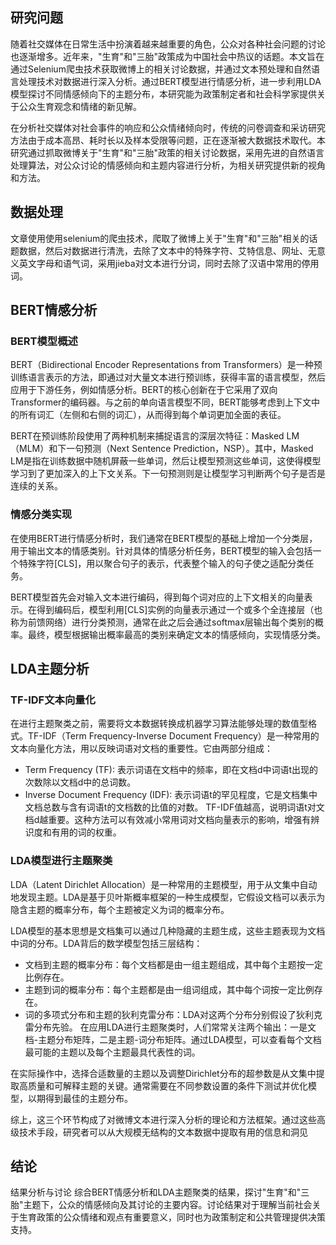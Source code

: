 <!-- 我们首先使用selenium的爬虫技术，爬取了微博上关于"生育"和"三胎"相关的话题数据，
然后对数据进行清洗，去除了文本中的特殊字符、艾特信息、网址、无意义英文字母和语气词，采用jieba对文本进行分词，同时去除了汉语中常用的停用词。
随后我们使用bert模型进行情感分析，将文本识别为带有正向情感、中立情感和负向情感的三类文本。
随后我们对这三类文本使用LDA模型进行主题分析，我们首先使用tf-idf方法将分词后的文本向量化，然后将向量化的文本进行LDA主题聚类，
对于每种情绪，我们将种类参数设置为30，选取每个种类中权重排名前五的关键词，通过种类筛选和关键词总结出相关的主题话题。 -->

## 研究问题
随着社交媒体在日常生活中扮演着越来越重要的角色，公众对各种社会问题的讨论也逐渐增多。近年来，"生育"和"三胎"政策成为中国社会中热议的话题。本文旨在通过Selenium爬虫技术获取微博上的相关讨论数据，并通过文本预处理和自然语言处理技术对数据进行深入分析。通过BERT模型进行情感分析，进一步利用LDA模型探讨不同情感倾向下的主题分布，本研究能为政策制定者和社会科学家提供关于公众生育观念和情绪的新见解。

在分析社交媒体对社会事件的响应和公众情绪倾向时，传统的问卷调查和采访研究方法由于成本高昂、耗时长以及样本受限等问题，正在逐渐被大数据技术取代。本研究通过抓取微博关于"生育"和"三胎"政策的相关讨论数据，采用先进的自然语言处理算法，对公众讨论的情感倾向和主题内容进行分析，为相关研究提供新的视角和方法。

## 数据处理
文章使用使用selenium的爬虫技术，爬取了微博上关于"生育"和"三胎"相关的话题数据，然后对数据进行清洗，去除了文本中的特殊字符、艾特信息、网址、无意义英文字母和语气词，采用jieba对文本进行分词，同时去除了汉语中常用的停用词。

## BERT情感分析
### BERT模型概述
BERT（Bidirectional Encoder Representations from Transformers）是一种预训练语言表示的方法，即通过对大量文本进行预训练，获得丰富的语言模型，然后应用于下游任务，例如情感分析。BERT的核心创新在于它采用了双向Transformer的编码器。与之前的单向语言模型不同，BERT能够考虑到上下文中的所有词汇（左侧和右侧的词汇），从而得到每个单词更加全面的表征。

BERT在预训练阶段使用了两种机制来捕捉语言的深层次特征：Masked LM（MLM）和下一句预测（Next Sentence Prediction，NSP）。其中，Masked LM是指在训练数据中随机屏蔽一些单词，然后让模型预测这些单词，这使得模型学习到了更加深入的上下文关系。下一句预测则是让模型学习判断两个句子是否是连续的关系。

### 情感分类实现
在使用BERT进行情感分析时，我们通常在BERT模型的基础上增加一个分类层，用于输出文本的情感类别。针对具体的情感分析任务，BERT模型的输入会包括一个特殊字符[CLS]，用以聚合句子的表示，代表整个输入的句子使之适配分类任务。

BERT模型首先会对输入文本进行编码，得到每个词对应的上下文相关的向量表示。在得到编码后，模型利用[CLS]实例的向量表示通过一个或多个全连接层（也称为前馈网络）进行分类预测，通常在此之后会通过softmax层输出每个类别的概率。最终，模型根据输出概率最高的类别来确定文本的情感倾向，实现情感分类。

## LDA主题分析
### TF-IDF文本向量化
在进行主题聚类之前，需要将文本数据转换成机器学习算法能够处理的数值型格式。TF-IDF（Term Frequency-Inverse Document Frequency）是一种常用的文本向量化方法，用以反映词语对文档的重要性。它由两部分组成：

- Term Frequency (TF): 表示词语在文档中的频率，即在文档d中词语t出现的次数除以文档d中的总词数。
- Inverse Document Frequency (IDF): 表示词语t的罕见程度，它是文档集中文档总数与含有词语t的文档数的比值的对数。
TF-IDF值越高，说明词语t对文档d越重要。这种方法可以有效减小常用词对文档向量表示的影响，增强有辨识度和有用的词的权重。

### LDA模型进行主题聚类
LDA（Latent Dirichlet Allocation）是一种常用的主题模型，用于从文集中自动地发现主题。LDA是基于贝叶斯概率框架的一种生成模型，它假设文档可以表示为隐含主题的概率分布，每个主题被定义为词的概率分布。

LDA模型的基本思想是文档集可以通过几种隐藏的主题生成，这些主题表现为文档中词的分布。LDA背后的数学模型包括三层结构：

- 文档到主题的概率分布：每个文档都是由一组主题组成，其中每个主题按一定比例存在。
- 主题到词的概率分布：每个主题都是由一组词组成，其中每个词按一定比例存在。
- 词的多项式分布和主题的狄利克雷分布：LDA对这两个分布分别假设了狄利克雷分布先验。
在应用LDA进行主题聚类时，人们常常关注两个输出：一是文档-主题分布矩阵，二是主题-词分布矩阵。通过LDA模型，可以查看每个文档最可能的主题以及每个主题最具代表性的词。

在实际操作中，选择合适数量的主题以及调整Dirichlet分布的超参数是从文集中提取高质量和可解释主题的关键。通常需要在不同参数设置的条件下测试并优化模型，以期得到最佳的主题分布。

综上，这三个环节构成了对微博文本进行深入分析的理论和方法框架。通过这些高级技术手段，研究者可以从大规模无结构的文本数据中提取有用的信息和洞见
## 结论
结果分析与讨论 综合BERT情感分析和LDA主题聚类的结果，探讨"生育"和"三胎"主题下，公众的情感倾向及其讨论的主要内容。讨论结果对于理解当前社会关于生育政策的公众情绪和观点有重要意义，同时也为政策制定和公共管理提供决策支持。

